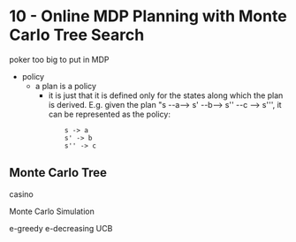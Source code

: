 # 10 - Online MDP Planning with Monte Carlo Tree Search

poker
too big to put in MDP


+ policy
    * a plan is a policy
        - it is just that it is defined only for the states along which the plan is derived. E.g. given the plan "s --a--> s' --b--> s'' --c --> s''', it can be represented as the policy:
            ```
                s -> a
                s' -> b
                s'' -> c
            ```

## Monte Carlo Tree
casino

Monte Carlo Simulation

e-greedy
e-decreasing
UCB